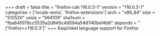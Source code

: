 +++
draft = false
title = "firefox-cak 116.0.3-1"
version = "116.0.3-1"
categories = ['locale-extra', 'firefox-extensions']
arch = "x86_64"
size = "512520"
usize = "564109"
sha1sum = "fba64f079cc5535a2d845c4d094a546740bef4b6"
depends = "['firefox>=116.0.3']"
+++
Kaqchikel language support for Firefox